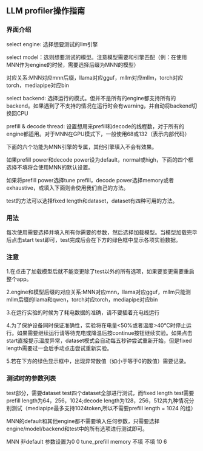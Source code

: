 ## LLM profiler操作指南

### 界面介绍

select engine: 选择想要测试的llm引擎

select model：选则想要测试的模型。注意模型需要和引擎匹配（例：在使用MNN作为engine的时候，需要选择后缀为MNN的模型）

对应关系:MNN对应mnn后缀，llama对应gguf，mllm对应mllm，torch对应torch，mediapipe对应bin

select backend: 选择运行的模式。但并不是所有的engine都支持所有的backend。如果遇到了不支持的情况在运行时会有warning，并自动将backend切换回CPU

prefill & decode thread: 设置想用来prefill和decode的线程数，对于所有的engine都适用。对于MNN在GPU模式下，一般使用68或132（表示内部代码）

下面的六个功能为MNN引擎的专属，其他引擎填入不会有效果。

如果prefill power和decode power设为default，normal或high，下面的四个框选择不填将会使用MNN的默认设置。

如果将prefill power选择tune prefill，decode power选择memory或者exhaustive，或填入下面则会使用我们自己的方法。

test的方法可以选择fixed length和dataset，dataset有四种可用的方法。

### 用法

每次使用需要选择并填入所有你需要的参数，然后选择加载模型。当模型加载完毕后点击start test即可，test完成后会在下方的绿色框中显示各项实验数据。

### 注意

1.在点击了加载模型后就不能变更除了test以外的所有选项，如果要变更需要重启整个app。

2.engine和模型后缀的对应关系:MNN对应mnn，llama对应gguf，mllm只能测mllm后缀的llama和qwen，torch对应torch，mediapipe对应bin

3.在运行实验的时候为了耗电数据的准确，请不要插着充电线运行

4.为了保护设备同时保证准确性，实验将在电量<50%或者温度>40°C时停止运行。如果需要继续运行请等待充电或降温后按continue按钮继续实验。如果点击start直接提示温度异常，dataset模式会自动每五秒钟尝试重新开始，但是fixed length需要过一会后手动点击尝试重新实验。

5.若在下方的绿色显示框中，出现异常数值（如小于等于0的数值）需要记录。

### 测试时的参数列表

test部分，需要dataset test四个dataset全部进行测试，而fixed length test需要prefill length为64，256，1024;decode length为128，256，512共九种情况分别测试（mediapipe最多支持1024token,所以不需要prefill length = 1024 的组）

MNN的default和其他engine都不需要填入任何参数，只需要选择engine/model/backend和test中的所有选项进行测试即可。

MNN 非default 参数设置为0 0 tune_prefill memory 不填 不填 10 6 